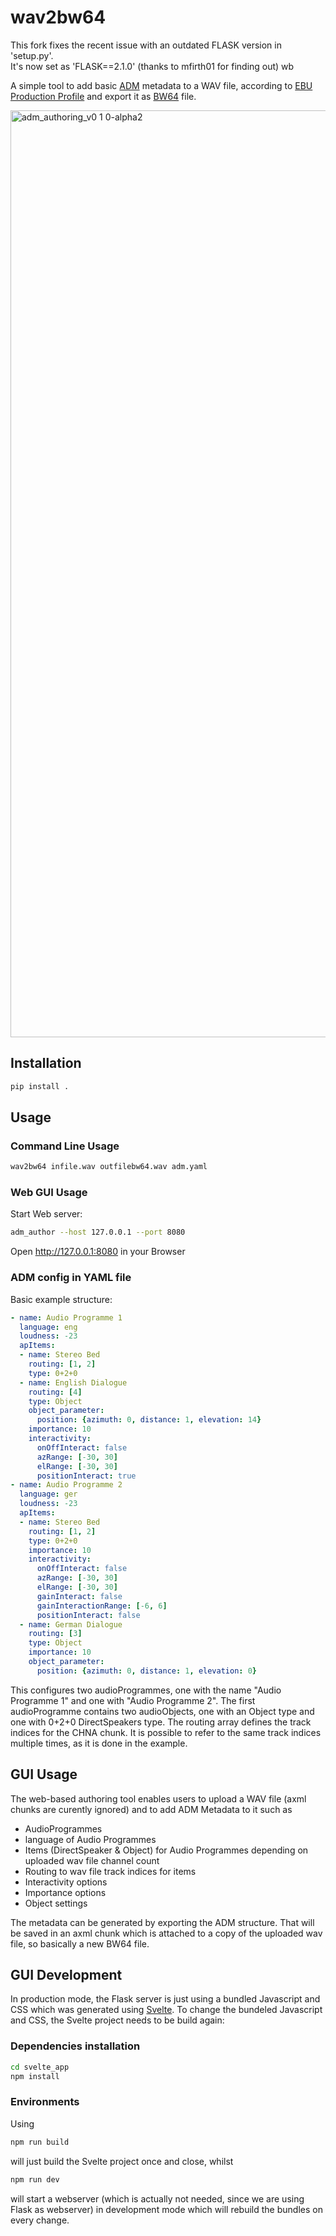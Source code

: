 # wav2bw64

This fork fixes the recent issue with an outdated FLASK version in 'setup.py'.  
It's now set as 'FLASK==2.1.0' (thanks to mfirth01 for finding out)  wb

A simple tool to add basic [ADM](https://adm.ebu.io/) metadata to a WAV file, according to [EBU Production Profile](https://tech.ebu.ch/publications/adm-production-profile) and export it as [BW64](https://www.itu.int/rec/R-REC-BS.2088/en) file.

<img width="1483" alt="adm_authoring_v0 1 0-alpha2" src="https://user-images.githubusercontent.com/5551263/111299250-038cd900-8650-11eb-896c-f2ed73575a41.png">

## Installation

```bash
pip install .
```

## Usage

### Command Line Usage

```bash
wav2bw64 infile.wav outfilebw64.wav adm.yaml
```

### Web GUI Usage

Start Web server:

```bash
adm_author --host 127.0.0.1 --port 8080 
```

Open http://127.0.0.1:8080 in your Browser 

### ADM config in YAML file

Basic example structure:

```yaml
- name: Audio Programme 1
  language: eng
  loudness: -23
  apItems:
  - name: Stereo Bed
    routing: [1, 2]
    type: 0+2+0
  - name: English Dialogue
    routing: [4]
    type: Object
    object_parameter:
      position: {azimuth: 0, distance: 1, elevation: 14}
    importance: 10
    interactivity:
      onOffInteract: false
      azRange: [-30, 30]
      elRange: [-30, 30]
      positionInteract: true
- name: Audio Programme 2
  language: ger
  loudness: -23
  apItems:
  - name: Stereo Bed
    routing: [1, 2]
    type: 0+2+0
    importance: 10
    interactivity:
      onOffInteract: false
      azRange: [-30, 30]
      elRange: [-30, 30]
      gainInteract: false
      gainInteractionRange: [-6, 6]
      positionInteract: false
  - name: German Dialogue
    routing: [3]
    type: Object
    importance: 10
    object_parameter:
      position: {azimuth: 0, distance: 1, elevation: 0}
```

This configures two audioProgrammes, one with the name "Audio Programme 1" and one with "Audio Programme 2". The first audioProgramme contains two audioObjects, one with an Object type and one with 0+2+0 DirectSpeakers type. The routing array defines the track indices for the CHNA chunk. It is possible to refer to the same track indices multiple times, as it is done in the example.


## GUI Usage

The web-based authoring tool enables users to upload a WAV file (axml chunks are curently ignored) and to add ADM Metadata to it such as
- AudioProgrammes 
- language of Audio Programmes
- Items (DirectSpeaker & Object) for Audio Programmes depending on uploaded wav file channel count
- Routing to wav file track indices for items
- Interactivity options
- Importance options
- Object settings

The metadata can be generated by exporting the ADM structure. That will be saved in an axml chunk which is attached to a copy of the uploaded wav file, so basically a new BW64 file.


## GUI Development

In production mode, the Flask server is just using a bundled Javascript and CSS which was generated using [Svelte](https://svelte.dev/). To change the bundeled Javascript and CSS, the Svelte project needs to be build again: 

### Dependencies installation

```bash
cd svelte_app
npm install
```

### Environments
Using 

```bash
npm run build
```

will just build the Svelte project once and close, whilst

```bash
npm run dev
```

will start a webserver (which is actually not needed, since we are using Flask as webserver) in development mode which will rebuild the bundles on every change.
